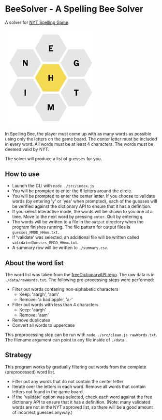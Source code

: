 # BeeSolver - A Spelling Bee Solver

A solver for [NYT Spelling Game](https://www.nytimes.com/puzzles/spelling-bee).

<img src="./SpellingBee.png" alt="Spelling Bee" width="300">

In Spelling Bee, the player must come up with as many words as possible using only the letters on the game board. The center letter must be included in every word. All words must be at least 4 characters. The words must be deemed valid by NYT.

The solver will produce a list of guesses for you.

## How to use

- Launch the CLI with `node ./src/index.js`
- You will be prompted to enter the 6 letters around the circle.
- You will be prompted to enter the center letter. If you choose to validate words (by entering 'y' or 'yes' when prompted), each of the guesses will be verified against the dictionary API to ensure that it has a definition.
- If you select interactive mode, the words will be shown to you one at a time. Move to the next word by pressing `enter`. Quit by entering `q`.
- The words will be written to a file in the `output` directory when the program finishes running. The file pattern for output files is `guesses_MMDD_HHmm.txt`.
- If 'validate' was selected, an additional file will be written called `validatedGuesses_MMDD_HHmm.txt`.
- A summary row will be written to `./summary.csv`.

## About the word list

The word list was taken from the [freeDictionaryAPI repo](https://github.com/meetDeveloper/freeDictionaryAPI). The raw data is in `./data/rawWords.txt`. The following pre-processing steps were performed:

- Filter out words contaning non-alphabetic characters
  - Keep: 'aargh', 'aam'
  - Remove: 'a bad apple', 'a-'
- Filter out words with less than 4 characters
  - Keep: 'aargh'
  - Remove: 'aam'
- Remove duplicates
- Convert all words to uppercase

This preprocessing step can be run with `node ./src/clean.js rawWords.txt`. The filename argument can point to any file inside of `./data`.

## Strategy

This program works by gradually filtering out words from the complete (preprocessed) word list.

- Filter out any words that do not contain the center letter
- Iterate over the letters in each word. Remove all words that contain letters not found in the game board.
- If the 'validate' option was selected, check each word against the free dictionary API to ensure that it has a definition. (Note: many validated words are not in the NYT approved list, so there will be a good amount of incorrect guesses anyway.)
